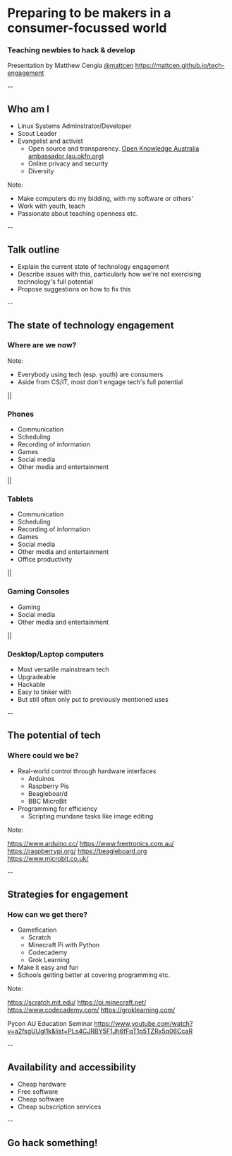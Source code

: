 # Preparing to be makers in a consumer-focussed world
### Teaching newbies to hack & develop

Presentation by Matthew Cengia
[@mattcen](http://twitter.com/mattcen)
https://mattcen.github.io/tech-engagement

--
## Who am I
* Linux Systems Adminstrator/Developer
* Scout Leader
* Evangelist and activist
  * Open source and transparency. [Open Knowledge Australia ambassador (au.okfn.org)](http://au.okfn.org)
  * Online privacy and security
  * Diversity

Note:

* Make computers do my bidding, with my software or others'
* Work with youth, teach
* Passionate about teaching openness etc.

--
## Talk outline

* Explain the current state of technology engagement
* Describe issues with this, particularly how we're not exercising technology's full potential
* Propose suggestions on how to fix this

--
## The state of technology engagement

### Where are we now?

Note:

* Everybody using tech (esp. youth) are consumers
* Aside from CS/IT, most don't engage tech's full potential

||
### Phones

* Communication
* Scheduling
* Recording of information
* Games
* Social media
* Other media and entertainment

||
### Tablets

* Communication
* Scheduling
* Recording of information
* Games
* Social media
* Other media and entertainment
* Office productivity

||
### Gaming Consoles

* Gaming
* Social media
* Other media and entertainment

||
### Desktop/Laptop computers

* Most versatile mainstream tech
* Upgradeable
* Hackable
* Easy to tinker with
* But still often only put to previously mentioned uses

--
## The potential of tech

### Where could we be?

* Real-world control through hardware interfaces
  * Arduinos
  * Raspberry Pis
  * Beagleboar/d
  * BBC MicroBit
* Programming for efficiency
  * Scripting mundane tasks like image editing

Note:

https://www.arduino.cc/
https://www.freetronics.com.au/
https://raspberrypi.org/
https://beagleboard.org
https://www.microbit.co.uk/


--
## Strategies for engagement

### How can we get there?

* Gamefication
  * Scratch
  * Minecraft Pi with Python
  * Codecademy
  * Grok Learning
* Make it easy and fun
* Schools getting better at covering programming etc.

Note:

https://scratch.mit.edu/
https://pi.minecraft.net/
https://www.codecademy.com/
https://groklearning.com/

Pycon AU Education Seminar
https://www.youtube.com/watch?v=a2fsgUUgl1k&list=PLs4CJRBY5F1Jh6fFqT1p5TZRx5q06CcaR

--
## Availability and accessibility

* Cheap hardware
* Free software
* Cheap software
* Cheap subscription services

--
## Go hack something!
